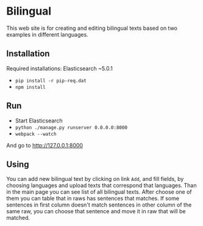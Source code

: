 # Bilingual
This web site is for creating and editing bilingual texts based on two examples in different languages.
## Installation
Required installations:
Elasticsearch ~5.0.1


* `pip install -r pip-req.dat`
* `npm install`

## Run
* Start Elasticsearch
* `python ./manage.py runserver 0.0.0.0:8000`
* `webpack --watch`

And go to http://127.0.0.1:8000

## Using

You can add new bilingual text by clicking on link `Add`, and fill fields, by choosing languages and upload texts that correspond that languages. Than in the main page you can see list of all bilingual texts. After choose one of them you can table that in raws has sentences that matches. If some sentences in first column doesn't match sentences in other column of the same raw, you can choose that sentence and move it in raw that will be matched.
